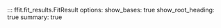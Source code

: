 <!-- prettier-ignore -->
::: ffit.fit_results.FitResult
    options:
      show_bases: true
      show_root_heading: true
      summary: true
